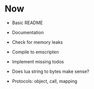 # Now

- Basic README
- Documentation

- Check for memory leaks
- Compile to emscripten
- Implement missing todos

- Does lua string to bytes make sense?
- Protocols: object, call, mapping
